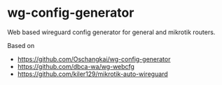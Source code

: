 # wg-config-generator
Web based wireguard config generator for general and mikrotik routers.


Based on
- https://github.com/Oschangkai/wg-config-generator
- https://github.com/dbca-wa/wg-webcfg
- https://github.com/kiler129/mikrotik-auto-wireguard